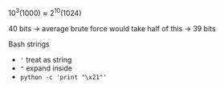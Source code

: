  $10^3 (1000) \approx 2^{10} (1024)$

40 bits -> average brute force would take half of this -> 39 bits

Bash strings

- `'` treat as string
- `"` expand inside
- `python -c 'print "\x21"'`

